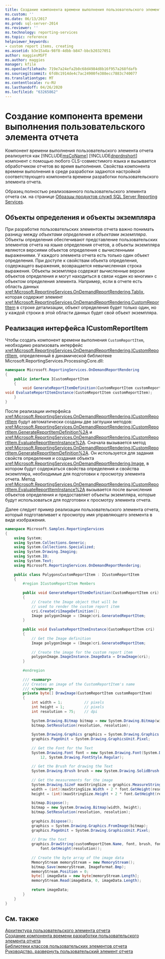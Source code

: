 ```yaml
---
title: Создание компонента времени выполнения пользовательского элемента отчета | Документы Майкрософт
ms.custom: ''
ms.date: 06/13/2017
ms.prod: sql-server-2014
ms.reviewer: ''
ms.technology: reporting-services
ms.topic: reference
helpviewer_keywords:
- custom report items, creating
ms.assetid: b3e15a4a-98f8-4dbb-b847-bbcb20327051
author: maggiesMSFT
ms.author: maggies
manager: kfile
ms.openlocfilehash: 719e7a24efa2b0c68d4984d8b16f957a268fdafb
ms.sourcegitcommit: 6fd8c1914de4c7ac24900fe388ecc7883c740077
ms.translationtype: MT
ms.contentlocale: ru-RU
ms.lasthandoff: 04/26/2020
ms.locfileid: "63265862"
---
```

# <a name="creating-a-custom-report-item-run-time-component"></a>Создание компонента времени выполнения пользовательского элемента отчета
  Компонент времени выполнения пользовательского элемента отчета реализуется как [!INCLUDE[msCoName](../../includes/msconame-md.md)] [!INCLUDE[dnprdnshort](../../includes/dnprdnshort-md.md)] компонент с помощью любого CLS-совместимого языка и вызывается обработчиком отчетов во время выполнения. Свойства компонента времени выполнения в среде разработки задаются настройкой соответствующего компонента времени разработки пользовательского элемента отчета.  

<!--
Replacing the following multiValue.....

ms.technology: 
  - "docset-sql-devref"
  - "reporting-services-native"

.....with the following single value.....

ms.technology: reporting-services
.

(GeneMi = MightyPen  ,  2019-04-20  ,  DevO= 1515083)
-->

 Образец полностью реализованного пользовательского элемента отчета см. на странице [Образцы продуктов служб SQL Server Reporting Services](https://go.microsoft.com/fwlink/?LinkId=177889).  
  
## <a name="definition-and-instance-objects"></a>Объекты определения и объекты экземпляра  
 При разработке пользовательских элементов отчета важно понимать разницу между *объектами определения* и *объектами экземпляра*. Объекты определения обеспечивают представление пользовательских элементов отчета на языке определения отчетов, а объекты экземпляра являются версиями объектов определения с вычисленными выражениями. У каждого элемента отчета есть только один объект определения. При доступе к свойствам объекта определения, содержащего выражения, возвращается невычисленная строка выражения. Объекты экземпляра содержат вычисленные версии объектов определения и могут находиться в связи «один ко многим» с объектом определения элемента. Например, если в отчете есть область данных <xref:Microsoft.ReportingServices.OnDemandReportRendering.Tablix>, которая содержит элемент <xref:Microsoft.ReportingServices.OnDemandReportRendering.CustomReportItem> в строке детализации, объект определения будет только один, но у каждой строки в этой области данных будет свой объект экземпляра.  
  
## <a name="implementing-the-icustomreportitem-interface"></a>Реализация интерфейса ICustomReportItem  
 Чтобы создать компонент времени выполнения `CustomReportItem`, необходимо реализовать интерфейс <xref:Microsoft.ReportingServices.OnDemandReportRendering.ICustomReportItem>, определенный в динамической библиотеке Microsoft.ReportingServices.ProcessingCore.dll:  
  
```csharp  
namespace Microsoft.ReportingServices.OnDemandReportRendering  
{  
    public interface ICustomReportItem  
    {  
        void GenerateReportItemDefinition(CustomReportItem customReportItem);  
void EvaluateReportItemInstance(CustomReportItem customReportItem);  
    }  
}  
```  
  
 После реализации интерфейса <xref:Microsoft.ReportingServices.OnDemandReportRendering.ICustomReportItem> будут автоматически созданы две заглушки методов: <xref:Microsoft.ReportingServices.OnDemandReportRendering.ICustomReportItem.GenerateReportItemDefinition%2A> и <xref:Microsoft.ReportingServices.OnDemandReportRendering.ICustomReportItem.EvaluateReportItemInstance%2A>. Сначала вызывается метод <xref:Microsoft.ReportingServices.OnDemandReportRendering.ICustomReportItem.GenerateReportItemDefinition%2A>. Он используется для задания свойств определения и создания объекта <xref:Microsoft.ReportingServices.OnDemandReportRendering.Image>, в котором будут содержаться свойства определения и свойства экземпляра, необходимые для подготовки к просмотру элемента отчета. Метод <xref:Microsoft.ReportingServices.OnDemandReportRendering.ICustomReportItem.EvaluateReportItemInstance%2A> вызывается после вычисления объектов определения и предоставляет объекты экземпляра, которые будут использоваться для подготовки к просмотру элемента отчета.  
  
 Далее следует пример реализации пользовательского элемента отчета, который подготавливает к просмотру имя управляющего элемента в виде изображения.  
  
```csharp  
namespace Microsoft.Samples.ReportingServices  
{  
    using System;  
    using System.Collections.Generic;  
    using System.Collections.Specialized;  
    using System.Drawing.Imaging;  
    using System.IO;  
    using System.Text;  
    using Microsoft.ReportingServices.OnDemandReportRendering;  
  
    public class PolygonsCustomReportItem : ICustomReportItem  
    {  
        #region ICustomReportItem Members  
  
        public void GenerateReportItemDefinition(CustomReportItem cri)  
        {  
            // Create the Image object that will be   
            // used to render the custom report item  
            cri.CreateCriImageDefinition();  
            Image polygonImage = (Image)cri.GeneratedReportItem;  
        }  
  
        public void EvaluateReportItemInstance(CustomReportItem cri)  
        {  
            // Get the Image definition  
            Image polygonImage = (Image)cri.GeneratedReportItem;  
  
            // Create the image for the custom report item  
            polygonImage.ImageInstance.ImageData = DrawImage(cri);  
        }  
  
        #endregion  
  
        /// <summary>  
        /// Creates an image of the CustomReportItem's name  
        /// </summary>  
        private byte[] DrawImage(CustomReportItem customReportItem)  
        {  
            int width = 1;          // pixels  
            int height = 1;         // pixels  
            int resolution = 75;    // dpi  
  
            System.Drawing.Bitmap bitmap = new System.Drawing.Bitmap(width, height);  
            bitmap.SetResolution(resolution, resolution);  
  
            System.Drawing.Graphics graphics = System.Drawing.Graphics.FromImage(bitmap);  
            graphics.PageUnit = System.Drawing.GraphicsUnit.Pixel;  
  
            // Get the Font for the Text  
            System.Drawing.Font font = new System.Drawing.Font(System.Drawing.FontFamily.GenericMonospace,  
                12, System.Drawing.FontStyle.Regular);  
  
            // Get the Brush for drawing the Text  
            System.Drawing.Brush brush = new System.Drawing.SolidBrush(System.Drawing.Color.LightGreen);  
  
            // Get the measurements for the image  
            System.Drawing.SizeF maxStringSize = graphics.MeasureString(customReportItem.Name, font);  
            width = (int)(maxStringSize.Width + 2 * font.GetHeight(resolution));  
            height = (int)(maxStringSize.Height + 2 * font.GetHeight(resolution));  
  
            bitmap.Dispose();  
            bitmap = new System.Drawing.Bitmap(width, height);  
            bitmap.SetResolution(resolution, resolution);  
  
            graphics.Dispose();  
            graphics = System.Drawing.Graphics.FromImage(bitmap);  
            graphics.PageUnit = System.Drawing.GraphicsUnit.Pixel;  
  
            // Draw the text  
            graphics.DrawString(customReportItem.Name, font, brush, font.GetHeight(resolution),   
                font.GetHeight(resolution));  
  
            // Create the byte array of the image data  
            MemoryStream memoryStream = new MemoryStream();  
            bitmap.Save(memoryStream, ImageFormat.Bmp);  
            memoryStream.Position = 0;  
            byte[] imageData = new byte[memoryStream.Length];  
            memoryStream.Read(imageData, 0, imageData.Length);  
  
            return imageData;  
        }  
    }  
}  
```  
  
## <a name="see-also"></a>См. также  
 [Архитектура пользовательского элемента отчета](custom-report-item-architecture.md)   
 [Создание компонента времени разработки пользовательского элемента отчета](creating-a-custom-report-item-design-time-component.md)   
 [Библиотеки классов пользовательских элементов отчета](custom-report-item-class-libraries.md)   
 [Руководство. развернуть пользовательский элемент отчета](how-to-deploy-a-custom-report-item.md)  
  
  
